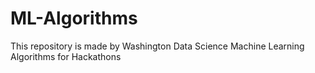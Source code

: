 # ML-Algorithms
This repository is made by Washington Data Science 
Machine Learning Algorithms for Hackathons

